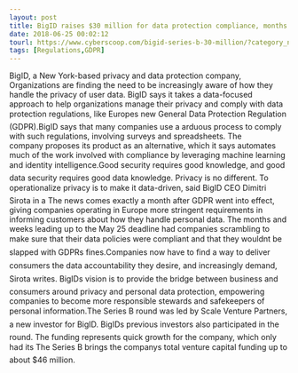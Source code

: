 ```yaml
---
layout: post
title: BigID raises $30 million for data protection compliance, months after last funding round
date: 2018-06-25 00:02:12
tourl: https://www.cyberscoop.com/bigid-series-b-30-million/?category_news=technology
tags: [Regulations,GDPR]
---
```

BigID, a New York-based privacy and data protection company, Organizations are finding the need to be increasingly aware of how they handle the privacy of user data. BigID says it takes a data-focused approach to help organizations manage their privacy and comply with data protection regulations, like Europes new General Data Protection Regulation (GDPR).BigID says that many companies use a arduous process to comply with such regulations, involving surveys and spreadsheets. The company proposes its product as an alternative, which it says automates much of the work involved with compliance by leveraging machine learning and identity intelligence.Good security requires good knowledge, and good data security requires good data knowledge. Privacy is no different. To operationalize privacy is to make it data-driven, said BigID CEO Dimitri Sirota in a The news comes exactly a month after GDPR went into effect, giving companies operating in Europe more stringent requirements in informing customers about how they handle personal data. The months and weeks leading up to the May 25 deadline had companies scrambling to make sure that their data policies were compliant and that they wouldnt be slapped with GDPRs fines.Companies now have to find a way to deliver consumers the data accountability they desire, and increasingly demand, Sirota writes. BigIDs vision is to provide the bridge between business and consumers around privacy and personal data protection, empowering companies to become more responsible stewards and safekeepers of personal information.The Series B round was led by Scale Venture Partners, a new investor for BigID. BigIDs previous investors also participated in the round. The funding represents quick growth for the company, which only had its The Series B brings the companys total venture capital funding up to about $46 million.
